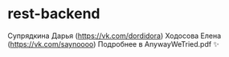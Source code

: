# rest-backend
Супрядкина Дарья (https://vk.com/dordidora)
Ходосова Елена (https://vk.com/saynoooo)
Подробнее в AnywayWeTried.pdf ✨

